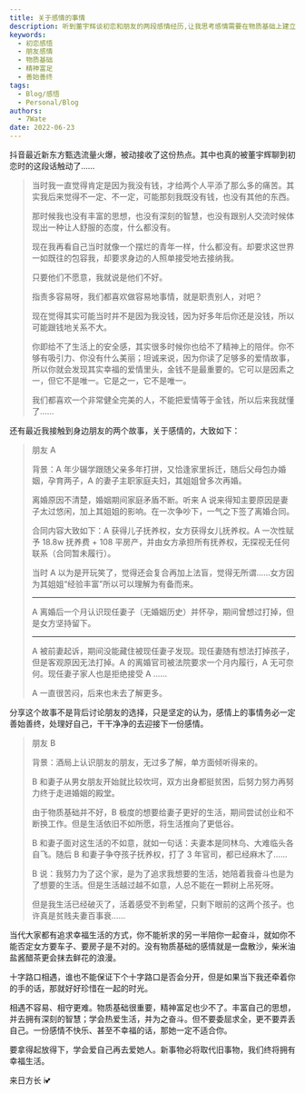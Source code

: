 ```yaml
---
title: 关于感情的事情
description: 听到董宇辉谈初恋和朋友的两段感情经历,让我思考感情需要在物质基础上建立精神富足。要珍惜当下,善始善终,处理好旧感情再开始新感情。爱自己,爱他人,相信终将拥有幸福生活。
keywords:
  - 初恋感悟
  - 朋友感情
  - 物质基础
  - 精神富足
  - 善始善终
tags:
  - Blog/感悟
  - Personal/Blog
authors:
  - 7Wate
date: 2022-06-23
---
```


抖音最近新东方甄选流量火爆，被动接收了这份热点。其中也真的被董宇辉聊到初恋时的这段话触动了……

> 当时我一直觉得肯定是因为我没有钱，才给两个人平添了那么多的痛苦。其实我后来觉得不一定、不一定，可能那刻我既没有钱，也没有其他的东西。
>
> 那时候我也没有丰富的思想，也没有深刻的智慧，也没有跟别人交流时候体现出一种让人舒服的态度，什么都没有。
>
> 现在我再看自己当时就像一个摆烂的青年一样，什么都没有。却要求这世界一如既往的包容我，却要求身边的人照单接受地去接纳我。
>
> 只要他们不愿意，我就说是他们不好。
>
> 指责多容易呀，我们都喜欢做容易地事情，就是职责别人，对吧？
>
> 现在觉得其实可能当时并不是因为我没钱，因为好多年后你还是没钱，所以可能跟钱地关系不大。
>
> 你即给不了生活上的安全感，其实很多时候你也给不了精神上的陪伴。你不够有吸引力、你没有什么美丽；坦诚来说，因为你读了足够多的爱情故事，所以你就会发现其实幸福的爱情里头，金钱不是最重要的。它可以是因素之一，但它不是唯一。它是之一，它不是唯一。
>
> 我们都喜欢一个非常健全完美的人，不能把爱情等于金钱，所以后来我就懂了……

还有最近我接触到身边朋友的两个故事，关于感情的，大致如下：

> 朋友 A
>
> 背景：A 年少辍学跟随父亲多年打拼，又恰逢家里拆迁，随后父母包办婚姻，孕育两子，A 的妻子主职家庭夫妇，其姐姐曾多次再婚。
>
> 离婚原因不清楚，婚姻期间家庭矛盾不断。听来 A 说来得知主要原因是妻子太过悠闲，加上其姐姐的影响。在一次争吵下，一气之下签了离婚合同。
>
> 合同内容大致如下：A 获得儿子抚养权，女方获得女儿抚养权。A 一次性赋予 18.8w 抚养费 + 108 平房产，并由女方承担所有抚养权，无探视无任何联系（合同暂未履行）。
>
> 当时 A 以为是开玩笑了，觉得还会复合再加上法盲，觉得无所谓……女方因为其姐姐“经验丰富”所以可以理解为有备而来。
>
> ---
>
> A 离婚后一个月认识现任妻子（无婚姻历史）并怀孕，期间曾想过打掉，但是女方坚持留下。
>
> ---
>
> A 被前妻起诉，期间没能藏住被现任妻子发现。现任妻随有想法打掉孩子，但是客观原因无法打掉。A 的离婚官司被法院要求一个月内履行，A 无可奈何。现任妻子家人也是拒绝接受 A ……
>
> A 一直很苦闷，后来也未去了解更多。

分享这个故事不是背后讨论朋友的选择，只是坚定的认为，感情上的事情务必一定善始善终，处理好自己，干干净净的去迎接下一份感情。

> 朋友 B
>
> 背景：酒局上认识朋友的朋友，无过多了解，单方面倾听得来的。
>
> B 和妻子从男女朋友开始就比较坎坷，双方出身都挺贫困，后努力努力再努力终于走进婚姻的殿堂。
>
> 由于物质基础并不好，B 极度的想要给妻子更好的生活，期间尝试创业和不断换工作。但是生活依旧不如所愿，将生活推向了更低谷。
>
> B 和妻子面对这生活的不如意，就如一句话：夫妻本是同林鸟、大难临头各自飞。随后 B 和妻子争夺孩子抚养权，打了 3 年官司，都已经麻木了……
>
> B 说：我努力为了这个家，是为了追求我想要的生活，她陪着我奋斗也是为了想要的生活。但是生活越过越不如意，人总不能在一颗树上吊死呀。
>
> 但是我生活已经破灭了，活着感受不到希望，只剩下眼前的这两个孩子。也许真是贫贱夫妻百事衰……

当代大家都有追求幸福生活的方式，你不能祈求的另一半陪你一起奋斗，就如你不能否定女方要车子、要房子是不对的。没有物质基础的感情就是一盘散沙，柴米油盐酱醋茶更会抹去鲜花的浪漫。

十字路口相遇，谁也不能保证下个十字路口是否会分开，但是如果当下我还牵着你的手的话，那就好好珍惜在一起的时光。

相遇不容易、相守更难。物质基础很重要，精神富足也少不了。丰富自己的思想，并去拥有深刻的智慧；学会热爱生活，并为之奋斗。但不要委屈求全，更不要弄丢自己。一份感情不快乐、甚至不幸福的话，那她一定不适合你。

要拿得起放得下，学会爱自己再去爱她人。新事物必将取代旧事物，我们终将拥有幸福生活。

来日方长 i💕

